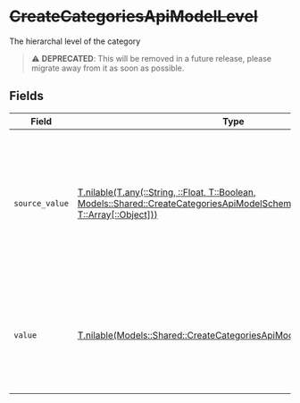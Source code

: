# ~~CreateCategoriesApiModelLevel~~

The hierarchal level of the category

> :warning: **DEPRECATED**: This will be removed in a future release, please migrate away from it as soon as possible.


## Fields

| Field                                                                                                                                                                                                        | Type                                                                                                                                                                                                         | Required                                                                                                                                                                                                     | Description                                                                                                                                                                                                  |
| ------------------------------------------------------------------------------------------------------------------------------------------------------------------------------------------------------------ | ------------------------------------------------------------------------------------------------------------------------------------------------------------------------------------------------------------ | ------------------------------------------------------------------------------------------------------------------------------------------------------------------------------------------------------------ | ------------------------------------------------------------------------------------------------------------------------------------------------------------------------------------------------------------ |
| `source_value`                                                                                                                                                                                               | [T.nilable(T.any(::String, ::Float, T::Boolean, Models::Shared::CreateCategoriesApiModelSchemasLevel4, T::Array[::Object]))](../../models/shared/createcategoriesapimodelschemaslevelsourcevalue.md)         | :heavy_minus_sign:                                                                                                                                                                                           | For read operations: the original category level from the provider. For write operations: fallback value used when value is omitted or "unmapped_value". You must ensure this matches the provider's format. |
| `value`                                                                                                                                                                                                      | [T.nilable(Models::Shared::CreateCategoriesApiModelSchemasLevelValue)](../../models/shared/createcategoriesapimodelschemaslevelvalue.md)                                                                     | :heavy_minus_sign:                                                                                                                                                                                           | The unified category level. For write operations: provide one of the listed enum values, or omit/set to "unmapped_value" to use source_value instead.                                                        |